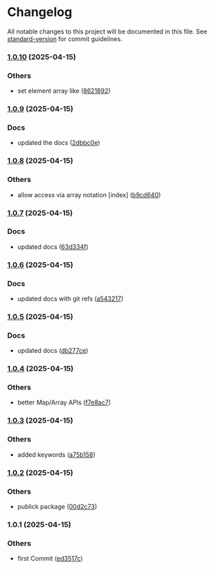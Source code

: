 # Changelog

All notable changes to this project will be documented in this file. See [standard-version](https://github.com/conventional-changelog/standard-version) for commit guidelines.

### [1.0.10](https://bitbucket.org/ttessarolo/ttl-map-array/branches/compare/v1.0.9%0Dv1.0.10) (2025-04-15)


### Others

* set element array like ([8621892](https://github.com/ttessarolo/ttl-map-array/commits/8621892340098af2e837a09fa72cf11b6036f017))

### [1.0.9](https://bitbucket.org/ttessarolo/ttl-map-array/branches/compare/v1.0.8%0Dv1.0.9) (2025-04-15)


### Docs

* updated the docs ([2dbbc0e](https://github.com/ttessarolo/ttl-map-array/commits/2dbbc0e619c33c171e1272cbbb16b559679d1aa2))

### [1.0.8](https://bitbucket.org/ttessarolo/ttl-map-array/branches/compare/v1.0.7%0Dv1.0.8) (2025-04-15)


### Others

* allow access via array notation [index] ([b9cd640](https://github.com/ttessarolo/ttl-map-array/commits/b9cd640870cd3563c8afd20df2d1d2a6304175be))

### [1.0.7](https://bitbucket.org/ttessarolo/ttl-map-array/branches/compare/v1.0.6%0Dv1.0.7) (2025-04-15)


### Docs

* updated docs ([63d334f](https://github.com/ttessarolo/ttl-map-array/commits/63d334f809eeffb2101caf59cefb10201af3658f))

### [1.0.6](https://bitbucket.org/ttessarolo/ttl-map-array/branches/compare/v1.0.5%0Dv1.0.6) (2025-04-15)


### Docs

* updated docs with git refs ([a543217](https://github.com/ttessarolo/ttl-map-array/commits/a5432172faca954b042980eaddb21c76a93109f5))

### [1.0.5](https://bitbucket.org/ttessarolo/TTL-MAP-ARRAY/branches/compare/v1.0.4%0Dv1.0.5) (2025-04-15)


### Docs

* updated docs ([db277ce](https://github.com/ttessarolo/TTL-MAP-ARRAY/commits/db277ce28da7323391c255219f0de1522ddb2faa))

### [1.0.4](https://bitbucket.org/ttessarolo/TTL-MAP-ARRAY/branches/compare/v1.0.3%0Dv1.0.4) (2025-04-15)


### Others

* better Map/Array APIs ([f7e8ac7](https://github.com/ttessarolo/TTL-MAP-ARRAY/commits/f7e8ac79e15adfcd0be52cdd912aebde06737003))

### [1.0.3](https://bitbucket.org/ttessarolo/TTL-MAP-ARRAY/branches/compare/v1.0.2%0Dv1.0.3) (2025-04-15)


### Others

* added keywords ([a75b158](https://github.com/ttessarolo/TTL-MAP-ARRAY/commits/a75b15891c02f8b5ddc6aac0805f2663326681f6))

### [1.0.2](https://bitbucket.org/ttessarolo/TTL-MAP-ARRAY/branches/compare/v1.0.1%0Dv1.0.2) (2025-04-15)


### Others

* publick package ([00d2c73](https://github.com/ttessarolo/TTL-MAP-ARRAY/commits/00d2c73f67c2546acde881c8ce22818185423ba5))

### 1.0.1 (2025-04-15)


### Others

* first Commit ([ed3517c](https://github.com/ttessarolo/TTL-MAP-ARRAY/commits/ed3517cd7070f0cb85078513df003c51b347ae27))
